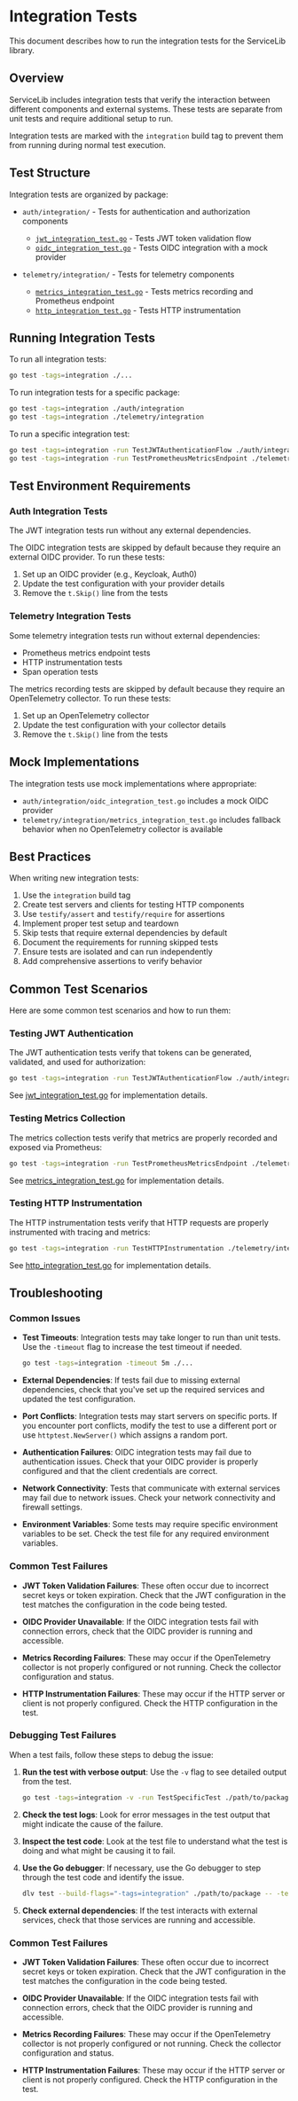 # Integration Tests

This document describes how to run the integration tests for the ServiceLib library.

## Overview

ServiceLib includes integration tests that verify the interaction between different components and external systems. These tests are separate from unit tests and require additional setup to run.

Integration tests are marked with the `integration` build tag to prevent them from running during normal test execution.

## Test Structure

Integration tests are organized by package:

- `auth/integration/` - Tests for authentication and authorization components
  - [`jwt_integration_test.go`](../auth/integration/jwt_integration_test.go) - Tests JWT token validation flow
  - [`oidc_integration_test.go`](../auth/integration/oidc_integration_test.go) - Tests OIDC integration with a mock provider

- `telemetry/integration/` - Tests for telemetry components
  - [`metrics_integration_test.go`](../telemetry/integration/metrics_integration_test.go) - Tests metrics recording and Prometheus endpoint
  - [`http_integration_test.go`](../telemetry/integration/http_integration_test.go) - Tests HTTP instrumentation

## Running Integration Tests

To run all integration tests:

```bash
go test -tags=integration ./...
```

To run integration tests for a specific package:

```bash
go test -tags=integration ./auth/integration
go test -tags=integration ./telemetry/integration
```

To run a specific integration test:

```bash
go test -tags=integration -run TestJWTAuthenticationFlow ./auth/integration
go test -tags=integration -run TestPrometheusMetricsEndpoint ./telemetry/integration
```

## Test Environment Requirements

### Auth Integration Tests

The JWT integration tests run without any external dependencies.

The OIDC integration tests are skipped by default because they require an external OIDC provider. To run these tests:

1. Set up an OIDC provider (e.g., Keycloak, Auth0)
2. Update the test configuration with your provider details
3. Remove the `t.Skip()` line from the tests

### Telemetry Integration Tests

Some telemetry integration tests run without external dependencies:
- Prometheus metrics endpoint tests
- HTTP instrumentation tests
- Span operation tests

The metrics recording tests are skipped by default because they require an OpenTelemetry collector. To run these tests:

1. Set up an OpenTelemetry collector
2. Update the test configuration with your collector details
3. Remove the `t.Skip()` line from the tests

## Mock Implementations

The integration tests use mock implementations where appropriate:

- `auth/integration/oidc_integration_test.go` includes a mock OIDC provider
- `telemetry/integration/metrics_integration_test.go` includes fallback behavior when no OpenTelemetry collector is available

## Best Practices

When writing new integration tests:

1. Use the `integration` build tag
2. Create test servers and clients for testing HTTP components
3. Use `testify/assert` and `testify/require` for assertions
4. Implement proper test setup and teardown
5. Skip tests that require external dependencies by default
6. Document the requirements for running skipped tests
7. Ensure tests are isolated and can run independently
8. Add comprehensive assertions to verify behavior

## Common Test Scenarios

Here are some common test scenarios and how to run them:

### Testing JWT Authentication

The JWT authentication tests verify that tokens can be generated, validated, and used for authorization:

```bash
go test -tags=integration -run TestJWTAuthenticationFlow ./auth/integration
```

See [jwt_integration_test.go](../auth/integration/jwt_integration_test.go) for implementation details.

### Testing Metrics Collection

The metrics collection tests verify that metrics are properly recorded and exposed via Prometheus:

```bash
go test -tags=integration -run TestPrometheusMetricsEndpoint ./telemetry/integration
```

See [metrics_integration_test.go](../telemetry/integration/metrics_integration_test.go) for implementation details.

### Testing HTTP Instrumentation

The HTTP instrumentation tests verify that HTTP requests are properly instrumented with tracing and metrics:

```bash
go test -tags=integration -run TestHTTPInstrumentation ./telemetry/integration
```

See [http_integration_test.go](../telemetry/integration/http_integration_test.go) for implementation details.

## Troubleshooting

### Common Issues

- **Test Timeouts**: Integration tests may take longer to run than unit tests. Use the `-timeout` flag to increase the test timeout if needed.

  ```bash
  go test -tags=integration -timeout 5m ./...
  ```

- **External Dependencies**: If tests fail due to missing external dependencies, check that you've set up the required services and updated the test configuration.

- **Port Conflicts**: Integration tests may start servers on specific ports. If you encounter port conflicts, modify the test to use a different port or use `httptest.NewServer()` which assigns a random port.

- **Authentication Failures**: OIDC integration tests may fail due to authentication issues. Check that your OIDC provider is properly configured and that the client credentials are correct.

- **Network Connectivity**: Tests that communicate with external services may fail due to network issues. Check your network connectivity and firewall settings.

- **Environment Variables**: Some tests may require specific environment variables to be set. Check the test file for any required environment variables.

### Common Test Failures

- **JWT Token Validation Failures**: These often occur due to incorrect secret keys or token expiration. Check that the JWT configuration in the test matches the configuration in the code being tested.

- **OIDC Provider Unavailable**: If the OIDC integration tests fail with connection errors, check that the OIDC provider is running and accessible.

- **Metrics Recording Failures**: These may occur if the OpenTelemetry collector is not properly configured or not running. Check the collector configuration and status.

- **HTTP Instrumentation Failures**: These may occur if the HTTP server or client is not properly configured. Check the HTTP configuration in the test.

### Debugging Test Failures

When a test fails, follow these steps to debug the issue:

1. **Run the test with verbose output**: Use the `-v` flag to see detailed output from the test.

   ```bash
   go test -tags=integration -v -run TestSpecificTest ./path/to/package
   ```

2. **Check the test logs**: Look for error messages in the test output that might indicate the cause of the failure.

3. **Inspect the test code**: Look at the test file to understand what the test is doing and what might be causing it to fail.

4. **Use the Go debugger**: If necessary, use the Go debugger to step through the test code and identify the issue.

   ```bash
   dlv test --build-flags="-tags=integration" ./path/to/package -- -test.run TestSpecificTest
   ```

5. **Check external dependencies**: If the test interacts with external services, check that those services are running and accessible.

### Common Test Failures

- **JWT Token Validation Failures**: These often occur due to incorrect secret keys or token expiration. Check that the JWT configuration in the test matches the configuration in the code being tested.

- **OIDC Provider Unavailable**: If the OIDC integration tests fail with connection errors, check that the OIDC provider is running and accessible.

- **Metrics Recording Failures**: These may occur if the OpenTelemetry collector is not properly configured or not running. Check the collector configuration and status.

- **HTTP Instrumentation Failures**: These may occur if the HTTP server or client is not properly configured. Check the HTTP configuration in the test.
